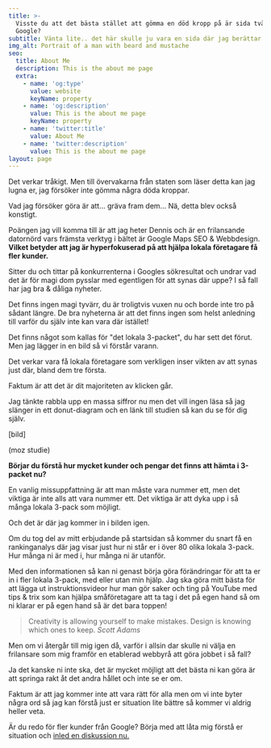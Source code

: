 ```yaml
---
title: >-
  Visste du att det bästa stället att gömma en död kropp på är sida två i
  Google?
subtitle: Vänta lite.. det här skulle ju vara en sida där jag berättar om mig själv..
img_alt: Portrait of a man with beard and mustache
seo:
  title: About Me
  description: This is the about me page
  extra:
    - name: 'og:type'
      value: website
      keyName: property
    - name: 'og:description'
      value: This is the about me page
      keyName: property
    - name: 'twitter:title'
      value: About Me
    - name: 'twitter:description'
      value: This is the about me page
layout: page
---
```

Det verkar tråkigt. Men till övervakarna från staten som läser detta kan jag lugna er, jag försöker inte gömma några döda kroppar.

Vad jag försöker göra är att... gräva fram dem... Nä, detta blev också konstigt.

Poängen jag vill komma till är att jag heter Dennis och är en frilansande datornörd vars främsta verktyg i bältet är Google Maps SEO & Webbdesign. **Vilket betyder att jag är hyperfokuserad på att hjälpa lokala företagare få fler kunder.**

Sitter du och tittar på konkurrenterna i Googles sökresultat och undrar vad det är för magi dom pysslar med egentligen för att synas där uppe? I så fall har jag bra & dåliga nyheter.

Det finns ingen magi tyvärr, du är troligtvis vuxen nu och borde inte tro på sådant längre. De bra nyheterna är att det finns ingen som helst anledning till varför du själv inte kan vara där istället!

Det finns något som kallas för "det lokala 3-packet", du har sett det förut. Men jag lägger in en bild så vi förstår varann.

Det verkar vara få lokala företagare som verkligen inser vikten av att synas just där, bland dem tre första.

Faktum är att det är dit majoriteten av klicken går.

Jag tänkte rabbla upp en massa siffror nu men det vill ingen läsa så jag slänger in ett donut-diagram och en länk till studien så kan du se för dig själv.

\[bild]

(moz studie)

**Börjar du förstå hur mycket kunder och pengar det finns att hämta i 3-packet nu?**

En vanlig missuppfattning är att man måste vara nummer ett, men det viktiga är inte alls att vara nummer ett. Det viktiga är att dyka upp i så många lokala 3-pack som möjligt.

Och det är där jag kommer in i bilden igen. 

Om du tog del av mitt erbjudande på startsidan så kommer du snart få en rankinganalys där jag visar just hur ni står er i över 80 olika lokala 3-pack. Hur många ni är med i, hur många ni är utanför.

Med den informationen så kan ni genast börja göra förändringar för att ta er in i fler lokala 3-pack, med eller utan min hjälp. Jag ska göra mitt bästa för att lägga ut instruktionsvideor hur man gör saker och ting på YouTube med tips & trix som kan hjälpa småföretagare att ta tag i det på egen hand så om ni klarar er på egen hand så är det bara toppen!

> Creativity is allowing yourself to make mistakes. Design is knowing which ones to keep. <cite>Scott Adams</cite>

Men om vi återgår till mig igen då, varför i allsin dar skulle ni välja en frilansare som mig framför en etablerad webbyrå att göra jobbet i så fall?

Ja det kanske ni inte ska, det är mycket möjligt att det bästa ni kan göra är att springa rakt åt det andra hållet och inte se er om.

Faktum är att jag kommer inte att vara rätt för alla men om vi inte byter några ord så jag kan förstå just er situation lite bättre så kommer vi aldrig heller veta.

Är du redo för fler kunder från Google? Börja med att låta mig förstå er situation och [inled en diskussion nu.](www.google.com)
